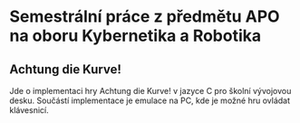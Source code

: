 # Semestrální práce z předmětu APO na oboru Kybernetika a Robotika

## Achtung die Kurve!
Jde o implementaci hry Achtung die Kurve! v jazyce C pro školní vývojovou desku. Součástí implementace je emulace na PC, kde je možné hru ovládat klávesnicí.

